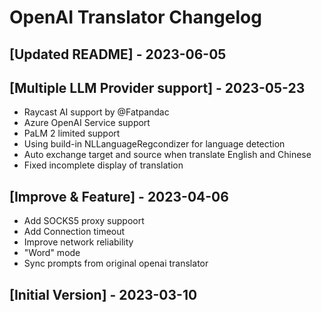 # OpenAI Translator Changelog

## [Updated README] - 2023-06-05

## [Multiple LLM Provider support] - 2023-05-23

- Raycast AI support by @Fatpandac
- Azure OpenAI Service  support
- PaLM 2 limited support
- Using build-in NLLanguageRegcondizer for language detection
- Auto exchange target and source when translate English and Chinese
- Fixed incomplete display of translation



## [Improve & Feature] - 2023-04-06

- Add SOCKS5 proxy suppoort
- Add Connection timeout
- Improve network reliability
- "Word" mode
- Sync prompts from original openai translator


## [Initial Version] - 2023-03-10
